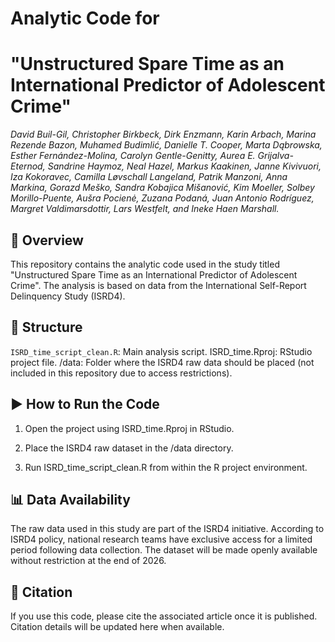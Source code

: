 # Analytic Code for
# "Unstructured Spare Time as an International Predictor of Adolescent Crime"

_David Buil-Gil, Christopher Birkbeck, Dirk Enzmann, Karin Arbach, Marina Rezende Bazon, Muhamed Budimlić, Danielle T. Cooper, Marta Dąbrowska, Esther Fernández-Molina, Carolyn Gentle-Genitty, Aurea E. Grijalva-Eternod, Sandrine Haymoz, Neal Hazel, Markus Kaakinen, Janne Kivivuori, Iza Kokoravec, Camilla Løvschall Langeland, Patrik Manzoni, Anna Markina, Gorazd Meško, Sandra Kobajica Mišanović, Kim Moeller, Solbey Morillo-Puente, Aušra Pocienė, Zuzana Podaná, Juan Antonio Rodríguez, Margret Valdimarsdottir, Lars Westfelt, and Ineke Haen Marshall._

## 📄 Overview
This repository contains the analytic code used in the study titled "Unstructured Spare Time as an International Predictor of Adolescent Crime". The analysis is based on data from the International Self-Report Delinquency Study (ISRD4).

## 📁 Structure
`ISRD_time_script_clean.R`: Main analysis script.
ISRD_time.Rproj: RStudio project file.
/data: Folder where the ISRD4 raw data should be placed (not included in this repository due to access restrictions).

## ▶️ How to Run the Code
1. Open the project using ISRD_time.Rproj in RStudio.

2. Place the ISRD4 raw dataset in the /data directory.

3. Run ISRD_time_script_clean.R from within the R project environment.

## 📊 Data Availability
The raw data used in this study are part of the ISRD4 initiative. According to ISRD4 policy, national research teams have exclusive access for a limited period following data collection. The dataset will be made openly available without restriction at the end of 2026.

## 📌 Citation
If you use this code, please cite the associated article once it is published. Citation details will be updated here when available.
